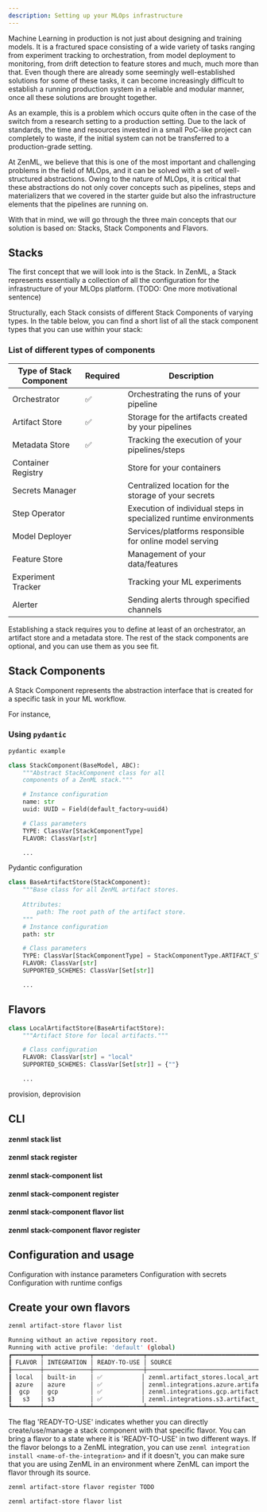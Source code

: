 ```yaml
---
description: Setting up your MLOps infrastructure
---
```


Machine Learning in production is not just about designing and training models. 
It is a fractured space consisting of a wide variety of tasks ranging from 
experiment tracking to orchestration, from model deployment to monitoring, 
from drift detection to feature stores and much, much more than that. Even 
though there are already some seemingly well-established solutions for some 
of these tasks, it can become increasingly difficult to establish a running 
production system in a reliable and modular manner, once all these solutions 
are brought together.

As an example, this is a problem which occurs quite often in the case of the 
switch from a research setting to a production setting. Due to the lack of 
standards, the time and resources invested in a small PoC-like project can 
completely to waste, if the initial system can not be transferred to a 
production-grade setting.

At ZenML, we believe that this is one of the most important and challenging 
problems in the field of MLOps, and it can be solved with a set of 
well-structured abstractions. Owing to the nature of MLOps, it is critical 
that these abstractions do not only cover concepts such as pipelines, steps and 
materializers that we covered in the starter guide but also the infrastructure 
elements that the pipelines are running on. 

With that in mind, we will go through the three main concepts that our solution 
is based on: Stacks, Stack Components and Flavors.

## Stacks

The first concept that we will look into is the Stack. In ZenML, a Stack 
represents essentially a collection of all the configuration for the 
infrastructure of your MLOps platform. (TODO: One more motivational sentence)

Structurally, each Stack consists of different Stack Components of varying types. 
In the table below, you can find a short list of all the stack component types 
that you can use within your stack:

### List of different types of components

| Type of Stack Component | Required | Description                                                       |
|-------------------------|----------|-------------------------------------------------------------------|
| Orchestrator            | ✅        | Orchestrating the runs of your pipeline                           |
| Artifact Store          | ✅        | Storage for the artifacts created by your pipelines               |
| Metadata Store          | ✅        | Tracking the execution of your pipelines/steps                    |
| Container Registry      |          | Store for your containers                                         |
| Secrets Manager         |          | Centralized location for the storage of your secrets              |
| Step Operator           |          | Execution of individual steps in specialized runtime environments |
| Model Deployer          |          | Services/platforms responsible for online model serving           |
| Feature Store           |          | Management of your data/features                                  |
| Experiment Tracker      |          | Tracking your ML experiments                                      |
| Alerter                 |          | Sending alerts through specified channels                         |

Establishing a stack requires you to define at least of an orchestrator, 
an artifact store and a metadata store. The rest of the stack components are 
optional, and you can use them as you see fit.

## Stack Components

A Stack Component represents the abstraction interface that is created for a 
specific task in your ML workflow.

For instance,
### Using `pydantic`

```python
pydantic example
```

```python
class StackComponent(BaseModel, ABC):
    """Abstract StackComponent class for all 
    components of a ZenML stack."""

    # Instance configuration
    name: str
    uuid: UUID = Field(default_factory=uuid4)

    # Class parameters
    TYPE: ClassVar[StackComponentType]
    FLAVOR: ClassVar[str]

    ...
```

Pydantic configuration

```python
class BaseArtifactStore(StackComponent):
    """Base class for all ZenML artifact stores.
    
    Attributes:
        path: The root path of the artifact store.
    """
    # Instance configuration
    path: str

    # Class parameters
    TYPE: ClassVar[StackComponentType] = StackComponentType.ARTIFACT_STORE
    FLAVOR: ClassVar[str]
    SUPPORTED_SCHEMES: ClassVar[Set[str]]

    ...
```

## Flavors

```python
class LocalArtifactStore(BaseArtifactStore):
    """Artifact Store for local artifacts."""

    # Class configuration
    FLAVOR: ClassVar[str] = "local"
    SUPPORTED_SCHEMES: ClassVar[Set[str]] = {""}

    ...
```

provision, deprovision

## CLI

#### zenml stack list
#### zenml stack register
#### zenml stack-component list
#### zenml stack-component register
#### zenml stack-component flavor list
#### zenml stack-component flavor register

## Configuration and usage

Configuration with instance parameters
Configuration with secrets
Configuration with runtime configs

## Create your own flavors

```bash
zenml artifact-store flavor list
```
```bash
Running without an active repository root.
Running with active profile: 'default' (global)
┏━━━━━━━━┯━━━━━━━━━━━━━┯━━━━━━━━━━━━━━┯━━━━━━━━━━━━━━━━━━━━━━━━━━━━━━━━━━━━━━━━━━━━━━━━━━━━━━━━━━━━━━━┓
┃ FLAVOR │ INTEGRATION │ READY-TO-USE │ SOURCE                                                        ┃
┠────────┼─────────────┼──────────────┼───────────────────────────────────────────────────────────────┨
┃ local  │ built-in    │ ✅           │ zenml.artifact_stores.local_artifact_store.LocalArtifactStore ┃
┃ azure  │ azure       │ ✅           │ zenml.integrations.azure.artifact_stores.AzureArtifactStore   ┃
┃  gcp   │ gcp         │ ✅           │ zenml.integrations.gcp.artifact_stores.GCSArtifactStore       ┃
┃   s3   │ s3          │ ✅           │ zenml.integrations.s3.artifact_stores.S3ArtifactStore         ┃
┗━━━━━━━━┷━━━━━━━━━━━━━┷━━━━━━━━━━━━━━┷━━━━━━━━━━━━━━━━━━━━━━━━━━━━━━━━━━━━━━━━━━━━━━━━━━━━━━━━━━━━━━━┛
```
The flag 'READY-TO-USE' indicates whether you can directly create/use/manage a 
stack component with that specific flavor. You can bring a flavor to a state 
where it is 'READY-TO-USE' in two different ways. If the flavor belongs to a 
ZenML integration, you can use `zenml integration install <name-of-the-integration>` 
and if it doesn't, you can make sure that you are using ZenML in an 
environment where ZenML can import the flavor through its source.

```bash
zenml artifact-store flavor register TODO
```

```bash
zenml artifact-store flavor list
```

